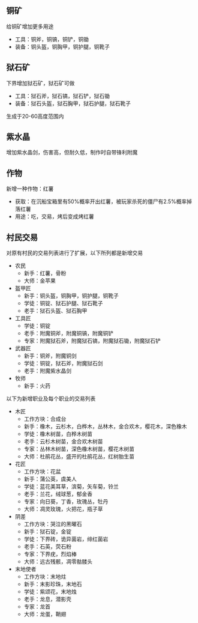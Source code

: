 ## 铜矿

给铜矿增加更多用途

- 工具：铜斧，铜镐，铜铲，铜锄
- 装备：铜头盔，铜胸甲，铜护腿，铜靴子

## 狱石矿

下界增加狱石矿，狱石矿可做

- 工具：狱石斧，狱石镐，狱石铲，狱石锄
- 装备：狱石头盔，狱石胸甲，狱石护腿，狱石靴子

生成于20-60高度范围内

## 紫水晶

增加紫水晶剑，伤害高，但耐久低，制作时自带锋利附魔

## 作物

新增一种作物：红薯

- 获取：在沉船宝箱里有50%概率开出红薯，被玩家杀死的僵尸有2.5%概率掉落红薯
- 用途：吃，交易，烤后变成烤红薯

## 村民交易

对原有村民的交易列表进行了扩展，以下所列都是新增交易

- 农民
    - 新手：红薯，骨粉
    - 大师：金苹果
- 盔甲匠
    - 新手：铜头盔，铜胸甲，铜护腿，铜靴子
    - 学徒：铜锭、狱石护腿、狱石靴子
    - 老手：狱石头盔、狱石胸甲
- 工具匠
    - 学徒：铜锭
    - 老手：附魔铜斧，附魔铜镐，附魔铜铲
    - 专家：附魔狱石斧，附魔狱石镐，附魔狱石锄，附魔狱石铲
- 武器匠
    - 新手：铜斧，附魔铜剑
    - 学徒：铜锭，狱石斧，附魔狱石剑
    - 老手：附魔紫水晶剑
- 牧师
    - 新手：火药

以下为新增职业及每个职业的交易列表

- 木匠
    - 工作方块：合成台
    - 新手：橡木，云杉木，白桦木，丛林木，金合欢木，樱花木，深色橡木
    - 学徒：橡木树苗，白桦木树苗
    - 老手：云杉木树苗，金合欢木树苗
    - 专家：丛林木树苗，深色橡木树苗，樱花木树苗
    - 大师：杜鹃花丛，盛开的杜鹃花丛，红树胎生苗
- 花匠
    - 工作方块：花盆
    - 新手：蒲公英，虞美人
    - 学徒：蓝花美耳草，滨菊，矢车菊，铃兰
    - 老手：兰花，绒球葱，郁金香
    - 专家：向日葵，丁香，玫瑰丛，牡丹
    - 大师：凋灵玫瑰，火把花，瓶子草
- 阴差
    - 工作方块：哭泣的黑曜石
    - 新手：狱石锭，金锭
    - 学徒：下界砖，诡异菌岩，绯红菌岩
    - 老手：石英，荧石粉
    - 专家：下界疣，烈焰棒
    - 大师：远古残骸，凋零骷髅头
- 末地使者
    - 工作方块：末地炷
    - 新手：末影珍珠，末地石
    - 学徒：紫颂花，末地烛
    - 老手：龙息，潜影壳
    - 专家：龙首
    - 大师：龙蛋，鞘翅





































